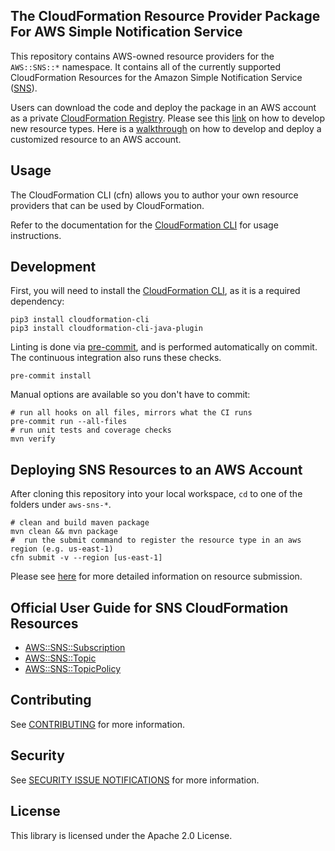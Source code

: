 ## The CloudFormation Resource Provider Package For AWS Simple Notification Service

This repository contains AWS-owned resource providers for the `AWS::SNS::*` namespace. It contains all of the currently supported CloudFormation Resources for the Amazon Simple Notification Service ([SNS](https://aws.amazon.com/sns/)).

Users can download the code and deploy the package in an AWS account as a private [CloudFormation Registry](https://docs.aws.amazon.com/AWSCloudFormation/latest/UserGuide/registry.html). Please see this [link](https://docs.aws.amazon.com/cloudformation-cli/latest/userguide/resource-type-develop.html) on how to develop new resource types. Here is a [walkthrough](https://docs.aws.amazon.com/cloudformation-cli/latest/userguide/resource-type-walkthrough.html) on how to develop and deploy a customized resource to an AWS account.

Usage
-----

The CloudFormation CLI (cfn) allows you to author your own resource providers that can be used by CloudFormation.

Refer to the documentation for the [CloudFormation CLI](https://github.com/aws-cloudformation/aws-cloudformation-rpdk) for usage instructions.


Development
-----------

First, you will need to install the [CloudFormation CLI](https://github.com/aws-cloudformation/aws-cloudformation-rpdk), as it is a required dependency:

```shell
pip3 install cloudformation-cli
pip3 install cloudformation-cli-java-plugin
```

Linting is done via [pre-commit](https://pre-commit.com/), and is performed automatically on commit. The continuous integration also runs these checks.

```shell
pre-commit install
```

Manual options are available so you don't have to commit:

```shell
# run all hooks on all files, mirrors what the CI runs
pre-commit run --all-files
# run unit tests and coverage checks
mvn verify
```

Deploying SNS Resources to an AWS Account
----------------------------------

After cloning this repository into your local workspace, `cd` to one of the folders under `aws-sns-*`.

```shell
# clean and build maven package
mvn clean && mvn package
#  run the submit command to register the resource type in an aws region (e.g. us-east-1)
cfn submit -v --region [us-east-1]
```

Please see [here](https://docs.aws.amazon.com/cloudformation-cli/latest/userguide/resource-type-walkthrough.html#resource-type-walkthrough-submit) for more detailed information on resource submission.


Official User Guide for SNS CloudFormation Resources
----------------------------------------------------

- [AWS::SNS::Subscription](https://docs.aws.amazon.com/AWSCloudFormation/latest/UserGuide/aws-resource-sns-subscription.html)
- [AWS::SNS::Topic](https://docs.aws.amazon.com/AWSCloudFormation/latest/UserGuide/aws-properties-sns-topic.html)
- [AWS::SNS::TopicPolicy](https://docs.aws.amazon.com/AWSCloudFormation/latest/UserGuide/aws-properties-sns-policy.html)


## Contributing

See [CONTRIBUTING](CONTRIBUTING.md) for more information.

## Security

See [SECURITY ISSUE NOTIFICATIONS](CONTRIBUTING.md#security-issue-notifications) for more information.

## License

This library is licensed under the Apache 2.0 License.
